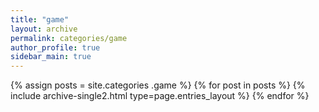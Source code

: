 ```yaml
---
title: "game"
layout: archive
permalink: categories/game
author_profile: true
sidebar_main: true
---
```


{% assign posts = site.categories .game %}
{% for post in posts %} {% include archive-single2.html type=page.entries_layout %} {% endfor %}